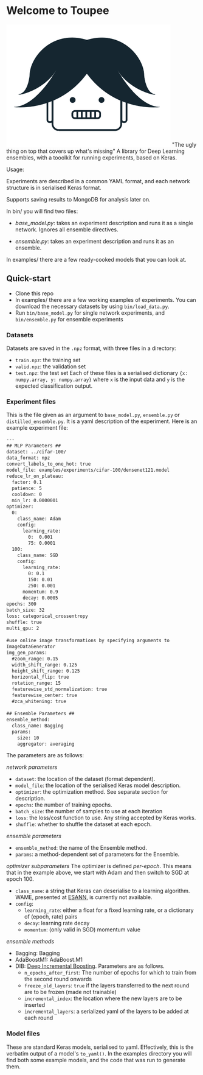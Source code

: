# Welcome to Toupee
![Toupee Logo](/logo.png)
"The ugly thing on top that covers up what's missing"
A library for Deep Learning ensembles, with a tooolkit for running experiments,
based on Keras.

Usage:

Experiments are described in a common YAML format, and each network structure is
in serialised Keras format.

Supports saving results to MongoDB for analysis later on.

In bin/ you will find two files:

 * *base_model.py*: takes an experiment description and runs it as a single network.
   Ignores all ensemble directives.

 * *ensemble.py*: takes an experiment description and runs it as an ensemble.

In examples/ there are a few ready-cooked models that you can look at.

## Quick-start

* Clone this repo
* In examples/ there are a few working examples of experiments. You can download the
necessary datasets by using `bin/load_data.py`.
* Run `bin/base_model.py` for single network experiments, and `bin/ensemble.py` for ensemble
  experiments

### Datasets

Datasets are saved in the `.npz` format, with three files in a directory:
* `train.npz`: the training set
* `valid.npz`: the validation set
* `test.npz`: the test set
Each of these files is a serialised dictionary `{x: numpy.array, y: numpy.array}`
where `x` is the input data and `y` is the expected classification output.

### Experiment files

This is the file given as an argument to `base_model.py`, `ensemble.py` or
`distilled_ensemble.py`. It is a yaml description of the experiment.
Here is an example experiment file:

```
---
## MLP Parameters ##
dataset: ../cifar-100/
data_format: npz
convert_labels_to_one_hot: true
model_file: examples/experiments/cifar-100/densenet121.model
reduce_lr_on_plateau:
  factor: 0.1
  patience: 5
  cooldown: 0
  min_lr: 0.0000001
optimizer:
  0:
    class_name: Adam
    config:
      learning_rate:
        0:  0.001
        75: 0.0001
  100:
    class_name: SGD
    config:
      learning_rate: 
        0: 0.1
        150: 0.01
        250: 0.001
      momentum: 0.9
      decay: 0.0005
epochs: 300
batch_size: 32
loss: categorical_crossentropy
shuffle: true
multi_gpu: 2

#use online image transformations by specifying arguments to ImageDataGenerator
img_gen_params:
  #zoom_range: 0.15
  width_shift_range: 0.125
  height_shift_range: 0.125
  horizontal_flip: true
  rotation_range: 15
  featurewise_std_normalization: true
  featurewise_center: true
  #zca_whitening: true

## Ensemble Parameters ##
ensemble_method: 
  class_name: Bagging
  params:
    size: 10
    aggregator: averaging
```

The parameters are as follows:

*network parameters*
 - `dataset`: the location of the dataset (format dependent).
 - `model_file`: the location of the serialised Keras model description.
 - `optimizer`: the optimization method. See separate section for
   description.
 - `epochs`: the number of training epochs.
 - `batch_size`: the number of samples to use at each iteration
 - `loss`: the loss/cost function to use. Any string accepted by Keras
   works.
 - `shuffle`: whether to shuffle the dataset at each epoch.

*ensemble parameters*
 - `ensemble_method`: the name of the Ensemble method.
 - `params`: a method-dependent set of parameters for the Ensemble.

*optimizer subparameters*
The optimizer is defined *per-epoch*. This means that in the example above, we
start with Adam and then switch to SGD at epoch 100.
 - `class_name`: a string that Keras can deserialise to a learning algorithm.
   WAME, presented at [ESANN](https://www.elen.ucl.ac.be/esann), is currently not available.
 - `config`:
   - `learning_rate`: either a float for a fixed learning rate, or a dictionary of (epoch,
     rate) pairs
   - `decay`: learning rate decay
   - `momentum`: (only valid in SGD) momentum value


*ensemble methods*
 - Bagging: Bagging
 - AdaBoostM1: AdaBoost.M1
 - DIB: [Deep Incremental Boosting](http://easychair.org/publications/paper/Deep_Incremental_Boosting).
   Parameters are as follows.
    - `n_epochs_after_first`: The number of epochs for which to train from the
      second round onwards
    - `freeze_old_layers`: `true` if the layers transferred to the next round
      are to be frozen (made not trainable)
    - `incremental_index`: the location where the new layers are to be inserted
    - `incremental_layers`: a serialized yaml of the layers to be added at each
      round

### Model files
These are standard Keras models, serialised to yaml. Effectively, this is the
verbatim output of a model's `to_yaml()`. In the examples directory you will find
both some example models, and the code that was run to generate them.
